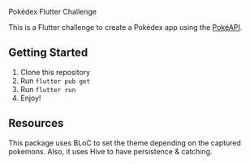 Pokédex Flutter Challenge

This is a Flutter challenge to create a Pokédex app using the [PokéAPI](https://pokeapi.co/).

## Getting Started

1. Clone this repository
2. Run `flutter pub get`
3. Run `flutter run`
4. Enjoy!

## Resources

This package uses BLoC to set the theme depending on the captured pokemons.
Also, it uses Hive to have persistence & catching. 




